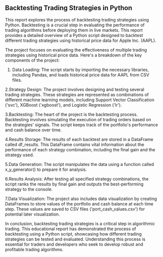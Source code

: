 
## Backtesting Trading Strategies in Python



This report explores the process of backtesting trading strategies using Python. Backtesting is a crucial step in evaluating the performance of trading algorithms before deploying them in live markets. This report provides a detailed overview of a Python script designed to backtest different trading strategies using historical price data for Apple Inc. (AAPL).

The project focuses on evaluating the effectiveness of multiple trading strategies using historical price data. Here's a breakdown of the key components of the project:

1. Data Loading:
The script starts by importing the necessary libraries, including Pandas, and loads historical price data for AAPL from CSV files.

2.Strategy Design:
The project involves designing and testing several trading strategies. These strategies are represented as combinations of different machine learning models, including Support Vector Classification ('svc'), XGBoost ('xgboost'), and Logistic Regression ('lr').

3.Backtesting:
The heart of the project is the backtesting process. Backtesting involves simulating the execution of trading orders based on the strategies' signals. The script keeps track of the portfolio's performance and cash balance over time.

4.Results Storage:
The results of each backtest are stored in a DataFrame called df_results. This DataFrame contains vital information about the performance of each strategy combination, including the final gain and the strategy used.

5.Data Generation:
The script manipulates the data using a function called x_y_generator() to prepare it for analysis.

6.Results Analysis:
After testing all specified strategy combinations, the script ranks the results by final gain and outputs the best-performing strategy to the console.

7.Data Visualization:
The project also includes data visualization by creating DataFrames to store values of the portfolio and cash balance at each time step. These values are saved to CSV files ('port_cash_values.csv') for potential later visualization.

In conclusion, backtesting trading strategies is a critical step in algorithmic trading. This educational report has demonstrated the process of backtesting using a Python script, showcasing how different trading strategies can be tested and evaluated. Understanding this process is essential for traders and developers who seek to develop robust and profitable trading algorithms.
